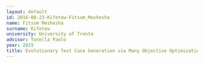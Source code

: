 ```yaml
---
layout: default 
id: 2016-08-23-Kifetew-Fitsum_Meshesha
name: Fitsum Meshesha
surname: Kifetew
university: University of Trento
advisor: Tonella Paolo
year: 2015
title: Evolutionary Test Case Generation via Many Objective Optimization and Stochastic Grammars
---
```

